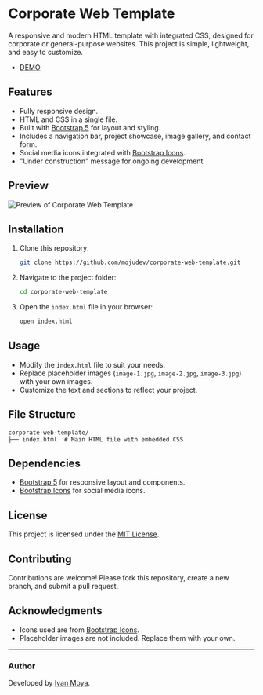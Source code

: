 # Corporate Web Template

A responsive and modern HTML template with integrated CSS, designed for corporate or general-purpose websites. This project is simple, lightweight, and easy to customize.

- [DEMO](https://mojudev.github.io/corporate-web-template/)


## Features

- Fully responsive design.
- HTML and CSS in a single file.
- Built with [Bootstrap 5](https://getbootstrap.com/) for layout and styling.
- Includes a navigation bar, project showcase, image gallery, and contact form.
- Social media icons integrated with [Bootstrap Icons](https://icons.getbootstrap.com/).
- "Under construction" message for ongoing development.

## Preview

![Preview of Corporate Web Template](https://via.placeholder.com/800x400.png?text=Project+Preview)

## Installation

1. Clone this repository:
   ```bash
   git clone https://github.com/mojudev/corporate-web-template.git
   ```

2. Navigate to the project folder:
   ```bash
   cd corporate-web-template
   ```

3. Open the `index.html` file in your browser:
   ```bash
   open index.html
   ```

## Usage

- Modify the `index.html` file to suit your needs.
- Replace placeholder images (`image-1.jpg`, `image-2.jpg`, `image-3.jpg`) with your own images.
- Customize the text and sections to reflect your project.

## File Structure

```
corporate-web-template/
├── index.html  # Main HTML file with embedded CSS
```

## Dependencies

- [Bootstrap 5](https://getbootstrap.com/) for responsive layout and components.
- [Bootstrap Icons](https://icons.getbootstrap.com/) for social media icons.

## License

This project is licensed under the [MIT License](LICENSE).

## Contributing

Contributions are welcome! Please fork this repository, create a new branch, and submit a pull request.

## Acknowledgments

- Icons used are from [Bootstrap Icons](https://icons.getbootstrap.com/).
- Placeholder images are not included. Replace them with your own.

---

### Author

Developed by [Ivan Moya](https://github.com/mojudev).
